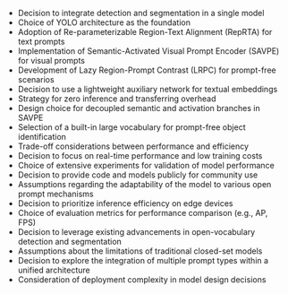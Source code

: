 - Decision to integrate detection and segmentation in a single model
- Choice of YOLO architecture as the foundation
- Adoption of Re-parameterizable Region-Text Alignment (RepRTA) for text prompts
- Implementation of Semantic-Activated Visual Prompt Encoder (SAVPE) for visual prompts
- Development of Lazy Region-Prompt Contrast (LRPC) for prompt-free scenarios
- Decision to use a lightweight auxiliary network for textual embeddings
- Strategy for zero inference and transferring overhead
- Design choice for decoupled semantic and activation branches in SAVPE
- Selection of a built-in large vocabulary for prompt-free object identification
- Trade-off considerations between performance and efficiency
- Decision to focus on real-time performance and low training costs
- Choice of extensive experiments for validation of model performance
- Decision to provide code and models publicly for community use
- Assumptions regarding the adaptability of the model to various open prompt mechanisms
- Decision to prioritize inference efficiency on edge devices
- Choice of evaluation metrics for performance comparison (e.g., AP, FPS)
- Decision to leverage existing advancements in open-vocabulary detection and segmentation
- Assumptions about the limitations of traditional closed-set models
- Decision to explore the integration of multiple prompt types within a unified architecture
- Consideration of deployment complexity in model design decisions